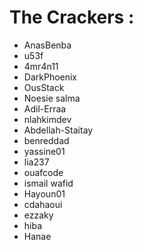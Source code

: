 # The Crackers :
<!--- YOUR USERNAME HERE	-->

- AnasBenba
- u53f 
- 4mr4n11
- DarkPhoenix
- OusStack
- Noesie salma
- Adil-Erraa
- nlahkimdev
- Abdellah-Staitay
- benreddad
- yassine01
- lia237
- ouafcode
- ismail wafid
- Hayoun01
- cdahaoui
- ezzaky
- hiba
- Hanae

<!--- DON'T TOUCH THIS PLZ -->
#

